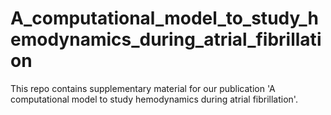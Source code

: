 # A_computational_model_to_study_hemodynamics_during_atrial_fibrillation
This repo contains supplementary material for our publication 'A computational model to study hemodynamics during atrial fibrillation'.
